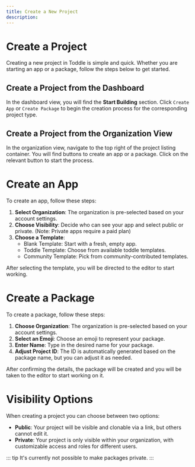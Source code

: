 ```yaml
---
title: Create a New Project
description: 
---
```


# Create a Project
Creating a new project in Toddle is simple and quick. Whether you are starting an app or a package, follow the steps below to get started.

## Create a Project from the Dashboard
In the dashboard view, you will find the **Start Building** section. Click `Create App` or `Create Package` to begin the creation process for the corresponding project type.

## Create a Project from the Organization View
In the organization view, navigate to the top right of the project listing container. You will find buttons to create an app or a package. Click on the relevant button to start the process.

# Create an App
To create an app, follow these steps:
1. **Select Organization**: The organization is pre-selected based on your account settings.
2. **Choose Visibility**: Decide who can see your app and select public or private. (Note: Private apps require a paid plan)
3. **Choose a Template**:
   - Blank Template: Start with a fresh, empty app.
   - Toddle Template: Choose from available toddle templates.
   - Community Template: Pick from community-contributed templates.

After selecting the template, you will be directed to the editor to start working.

# Create a Package
To create a package, follow these steps:
1. **Choose Organization**: The organization is pre-selected based on your account settings.
2. **Select an Emoji**: Choose an emoji to represent your package.
3. **Enter Name**: Type in the desired name for your package.
4. **Adjust Project ID**: The ID is automatically generated based on the package name, but you can adjust it as needed.

After confirming the details, the package will be created and you will be taken to the editor to start working on it.

# Visibility Options
When creating a project you can choose between two options:
- **Public**: Your project will be visible and clonable via a link, but others cannot edit it.
- **Private**: Your project is only visible within your organization, with customizable access and roles for different users.

::: tip
It's currently not possible to make packages private.
:::
